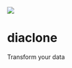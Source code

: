 ![](https://s3-us-west-2.amazonaws.com/picr-public/assets/api/diaclone.jpg)

# diaclone
Transform your data
